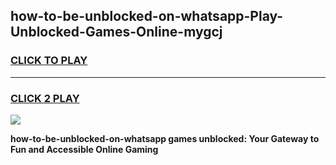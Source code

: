 
## how-to-be-unblocked-on-whatsapp-Play-Unblocked-Games-Online-mygcj
<h3>
<a href="https://premium76.site?title=how-to-be-unblocked-on-whatsapp&ref=25A">CLICK TO PLAY</a></h3>
<hr>

<h3>
<a href="https://premium76.site?title=how-to-be-unblocked-on-whatsapp&ref=25A">CLICK 2 PLAY</a>
  
</h3>

<a href="https://premium76.site?title=how-to-be-unblocked-on-whatsapp&ref=25A"><img src="https://clearcache.store/games.png"></a>


**how-to-be-unblocked-on-whatsapp games unblocked: Your Gateway to Fun and Accessible Online Gaming**
